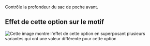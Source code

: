 Contrôle la profondeur du sac de poche avant.

## Effet de cette option sur le motif

![Cette image montre l'effet de cette option en superposant plusieurs variantes qui ont une valeur différente pour cette option](charlie_frontpocketdepth_sample.svg "Effet de cette option sur le motif")
